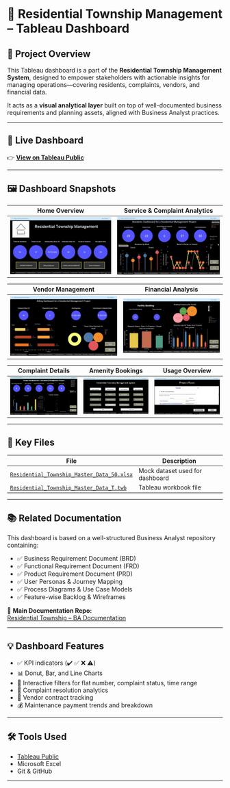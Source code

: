 # 🏢 Residential Township Management – Tableau Dashboard

## 📘 Project Overview

This Tableau dashboard is a part of the **Residential Township Management System**, designed to empower stakeholders with actionable insights for managing operations—covering residents, complaints, vendors, and financial data.

It acts as a **visual analytical layer** built on top of well-documented business requirements and planning assets, aligned with Business Analyst practices.

---

## 🔗 Live Dashboard

👉 [**View on Tableau Public**](https://public.tableau.com/views/Residential_Township_Master_Data_T/HOME?:language=en-US&publish=yes&:sid=&:redirect=auth&:display_count=n&:origin=viz_share_link)

---

## 🖼️ Dashboard Snapshots

| Home Overview | Service & Complaint Analytics |
|---------------|-------------------------------|
| ![Home](https://github.com/suraj-insights/Residential-Township-Management---Tableau-Dashboard/blob/62ef77a26be215ec5f2115f972e5f6e82e6bf281/A.jpeg?raw=true) | ![Service](https://github.com/suraj-insights/Residential-Township-Management---Tableau-Dashboard/blob/62ef77a26be215ec5f2115f972e5f6e82e6bf281/B.jpeg?raw=true) |

| Vendor Management | Financial Analysis |
|-------------------|--------------------|
| ![Vendor](https://github.com/suraj-insights/Residential-Township-Management---Tableau-Dashboard/blob/62ef77a26be215ec5f2115f972e5f6e82e6bf281/C.jpeg?raw=true) | ![Finance](https://github.com/suraj-insights/Residential-Township-Management---Tableau-Dashboard/blob/62ef77a26be215ec5f2115f972e5f6e82e6bf281/D.jpeg?raw=true) |

| Complaint Details | Amenity Bookings | Usage Overview |
|------------------|------------------|----------------|
| ![Complaints](https://github.com/suraj-insights/Residential-Township-Management---Tableau-Dashboard/blob/62ef77a26be215ec5f2115f972e5f6e82e6bf281/E.jpeg?raw=true) | ![Booking](https://github.com/suraj-insights/Residential-Township-Management---Tableau-Dashboard/blob/62ef77a26be215ec5f2115f972e5f6e82e6bf281/F.jpeg?raw=true) | ![Usage](https://github.com/suraj-insights/Residential-Township-Management---Tableau-Dashboard/blob/62ef77a26be215ec5f2115f972e5f6e82e6bf281/G.jpeg?raw=true) |

---

## 📂 Key Files

| File | Description |
|------|-------------|
| [`Residential_Township_Master_Data_50.xlsx`](https://github.com/suraj-insights/Residential-Township-Management---Tableau-Dashboard/blob/2856aba66231348fcfe461a56f5ffd033bb046d1/Residential_Township_Master_Data_50.xlsx) | Mock dataset used for dashboard |
| [`Residential_Township_Master_Data_T.twb`](https://github.com/suraj-insights/Residential-Township-Management---Tableau-Dashboard/blob/2856aba66231348fcfe461a56f5ffd033bb046d1/Residential_Township_Master_Data_T.twb) | Tableau workbook file |

---

## 📚 Related Documentation

This dashboard is based on a well-structured Business Analyst repository containing:

- ✅ Business Requirement Document (BRD)  
- ✅ Functional Requirement Document (FRD)  
- ✅ Product Requirement Document (PRD)  
- ✅ User Personas & Journey Mapping  
- ✅ Process Diagrams & Use Case Models  
- ✅ Feature-wise Backlog & Wireframes  

🔗 **Main Documentation Repo:**  
[Residential Township – BA Documentation](https://github.com/suraj-insights/Residential-Township-Management-System.git)

---

## 💡 Dashboard Features

- ✅ KPI indicators (✔️ ✅ ❌ ⚠️)  
- 📊 Donut, Bar, and Line Charts  
- 🔄 Interactive filters for flat number, complaint status, time range  
- 🧾 Complaint resolution analytics  
- 🔐 Vendor contract tracking  
- 💰 Maintenance payment trends and breakdown  

---

## 🛠 Tools Used

- [Tableau Public](https://public.tableau.com/)  
- Microsoft Excel  
- Git & GitHub  

---

